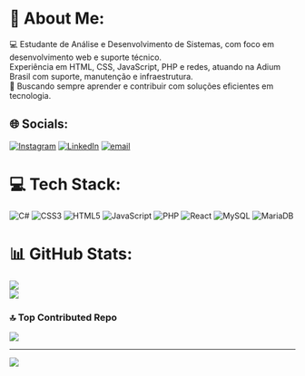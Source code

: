 # 💫 About Me:
💻 Estudante de Análise e Desenvolvimento de Sistemas, com foco em desenvolvimento web e suporte técnico.<br>Experiência em HTML, CSS, JavaScript, PHP e redes, atuando na Adium Brasil com suporte, manutenção e infraestrutura.<br>🚀 Buscando sempre aprender e contribuir com soluções eficientes em tecnologia.


## 🌐 Socials:
[![Instagram](https://img.shields.io/badge/Instagram-%23E4405F.svg?logo=Instagram&logoColor=white)](https://instagram.com/baubxs) [![LinkedIn](https://img.shields.io/badge/LinkedIn-%230077B5.svg?logo=linkedin&logoColor=white)](https://linkedin.com/in/naubergutieres) [![email](https://img.shields.io/badge/Email-D14836?logo=gmail&logoColor=white)](mailto:nauber.gutieres@gmail.com) 

# 💻 Tech Stack:
![C#](https://img.shields.io/badge/c%23-%23239120.svg?style=for-the-badge&logo=csharp&logoColor=white) ![CSS3](https://img.shields.io/badge/css3-%231572B6.svg?style=for-the-badge&logo=css3&logoColor=white) ![HTML5](https://img.shields.io/badge/html5-%23E34F26.svg?style=for-the-badge&logo=html5&logoColor=white) ![JavaScript](https://img.shields.io/badge/javascript-%23323330.svg?style=for-the-badge&logo=javascript&logoColor=%23F7DF1E) ![PHP](https://img.shields.io/badge/php-%23777BB4.svg?style=for-the-badge&logo=php&logoColor=white) ![React](https://img.shields.io/badge/react-%2320232a.svg?style=for-the-badge&logo=react&logoColor=%2361DAFB) ![MySQL](https://img.shields.io/badge/mysql-4479A1.svg?style=for-the-badge&logo=mysql&logoColor=white) ![MariaDB](https://img.shields.io/badge/MariaDB-003545?style=for-the-badge&logo=mariadb&logoColor=white)
# 📊 GitHub Stats:
![](https://github-readme-stats.vercel.app/api?username=NAUBO&theme=dark&hide_border=false&include_all_commits=false&count_private=false)<br/>
![](https://github-readme-stats.vercel.app/api/top-langs/?username=NAUBO&theme=dark&hide_border=false&include_all_commits=false&count_private=false&layout=compact)




### 🔝 Top Contributed Repo
![](https://github-contributor-stats.vercel.app/api?username=NAUBO&limit=5&theme=dark&combine_all_yearly_contributions=true)

---
[![](https://visitcount.itsvg.in/api?id=NAUBO&icon=1&color=2)](https://visitcount.itsvg.in)

<!-- Proudly created with GPRM ( https://gprm.itsvg.in ) -->
